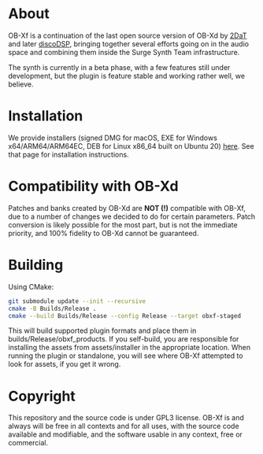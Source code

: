 # About

OB-Xf is a continuation of the last open source version of OB-Xd by [2DaT](https://github.com/2DaT/Obxd) and later
[discoDSP](https://github.com/reales/OB-Xd), bringing together several efforts going on in the audio space and
combining them inside the Surge Synth Team infrastructure.

The synth is currently in a beta phase, with a few features still under development, but the plugin is feature stable and working rather well, we believe.

# Installation

We provide installers (signed DMG for macOS, EXE for Windows x64/ARM64/ARM64EC, DEB for Linux x86_64 built on Ubuntu 20) [here](https://github.com/surge-synthesizer/OB-Xf/releases/tag/Nightly). See that page for installation instructions.

# Compatibility with OB-Xd

Patches and banks created by OB-Xd are **NOT (!)** compatible with OB-Xf, due to a number of changes we decided to do for certain parameters.
Patch conversion is likely possible for the most part, but is not the immediate priority, and 100% fidelity to OB-Xd cannot be guaranteed.

# Building

Using CMake:

```bash
git submodule update --init --recursive
cmake -B Builds/Release .
cmake --build Builds/Release --config Release --target obxf-staged
```

This will build supported plugin formats and place them in builds/Release/obxf_products. If you self-build, you are responsible for installing the assets from assets/installer in the appropriate location. When running the plugin or standalone, you will see where OB-Xf attempted to look for assets, if you get it wrong.

# Copyright

This repository and the source code is under GPL3 license. OB-Xf is and always will be free in all contexts and for all uses, with the source code available and modifiable, and the software usable in any context, free or commercial.
